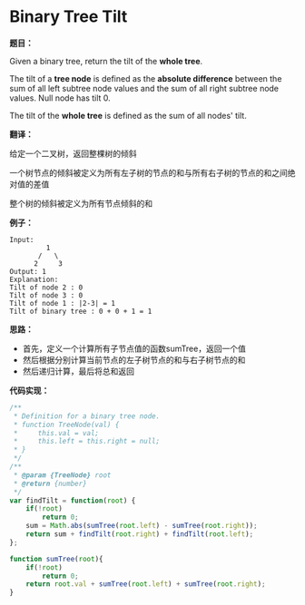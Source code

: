 # Binary Tree Tilt

**题目：**

Given a binary tree, return the tilt of the **whole tree**.

The tilt of a **tree node** is defined as the **absolute difference** between the sum of all left subtree node values and the sum of all right subtree node values. Null node has tilt 0.

The tilt of the **whole tree** is defined as the sum of all nodes' tilt.

**翻译：**

给定一个二叉树，返回整棵树的倾斜

一个树节点的倾斜被定义为所有左子树的节点的和与所有右子树的节点的和之间绝对值的差值

整个树的倾斜被定义为所有节点倾斜的和

**例子：**

```
Input: 
         1
       /   \
      2     3
Output: 1
Explanation: 
Tilt of node 2 : 0
Tilt of node 3 : 0
Tilt of node 1 : |2-3| = 1
Tilt of binary tree : 0 + 0 + 1 = 1
```

**思路：**

* 首先，定义一个计算所有子节点值的函数sumTree，返回一个值
* 然后根据分别计算当前节点的左子树节点的和与右子树节点的和
* 然后递归计算，最后将总和返回

**代码实现：**

```javascript
/**
 * Definition for a binary tree node.
 * function TreeNode(val) {
 *     this.val = val;
 *     this.left = this.right = null;
 * }
 */
/**
 * @param {TreeNode} root
 * @return {number}
 */
var findTilt = function(root) {
    if(!root)
        return 0;
    sum = Math.abs(sumTree(root.left) - sumTree(root.right));
    return sum + findTilt(root.right) + findTilt(root.left);
};

function sumTree(root){
    if(!root)
        return 0;
    return root.val + sumTree(root.left) + sumTree(root.right);
}
```

